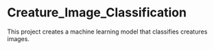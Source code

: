 # Creature_Image_Classification

This project creates a machine learning model that classifies creatures images.
